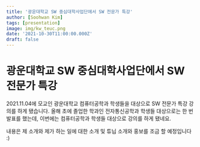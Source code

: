 ```yaml
---
title: '광운대학교 SW 중심대학사업단에서 SW 전문가 특강'
author: [Soohwan Kim]
tags: [presentation]
image: img/kw_teuc.png
date: '2021-10-30T11:00:00.000Z'
draft: false
---
```


# 광운대학교 SW 중심대학사업단에서 SW 전문가 특강
  
2021.11.04에 모교인 광운대학교 컴퓨터공학과 학생들을 대상으로 SW 전문가 특강 강의를 하게 됐습니다. 
올해 초에 졸업한 학과인 전자통신공학과 학생들 대상으로는 한 번 발표를 했는데, 이번에는 컴퓨터공학과 학생들 대상으로 강의를 하게 됐네요.  
  
내용은 제 소개와 제가 하는 일에 대한 소개 및 튜닙 소개와 홍보를 조금 할 예정입니다 :)
  